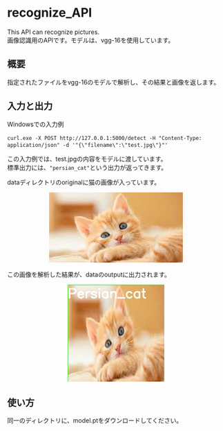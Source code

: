 # recognize_API
This API can recognize pictures.  
画像認識用のAPIです。モデルは、vgg-16を使用しています。

## 概要
指定されたファイルをvgg-16のモデルで解析し、その結果と画像を返します。


## 入力と出力
Windowsでの入力例  
```
curl.exe -X POST http://127.0.0.1:5000/detect -H "Content-Type: application/json" -d '"{\"filename\":\"test.jpg\"}"'
```
この入力例では、test.jpgの内容をモデルに渡しています。  
標準出力には、```"persian_cat"```という出力が返ってきます。  

dataディレクトリのoriginalに猫の画像が入っています。  
<p align="center">
  <img src="./data/original/test.jpg" />
</p>

この画像を解析した結果が、dataのoutputに出力されます。  
<p align="center">
  <img src="./data/output/test.jpg" />
</p>

## 使い方
同一のディレクトリに、model.ptをダウンロードしてください。
